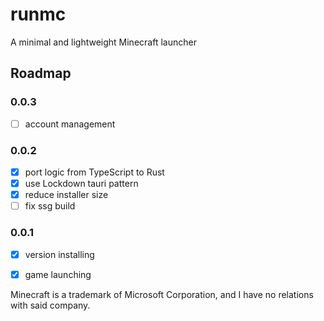 # runmc

A minimal and lightweight Minecraft launcher

## Roadmap

### 0.0.3

- [ ] account management

### 0.0.2

- [x] port logic from TypeScript to Rust
- [x] use Lockdown tauri pattern
- [x] reduce installer size
- [ ] fix ssg build

### 0.0.1

- [x] version installing
- [x] game launching


Minecraft is a trademark of Microsoft Corporation, and I have no relations with said company.
